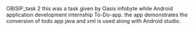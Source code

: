 OBISIP_task 2
this was a task given by Oasis infobyte while Android application development internship To-Do-app.
the app demonstrates the conversion of todo app  java and xml is used along with Android studio.
